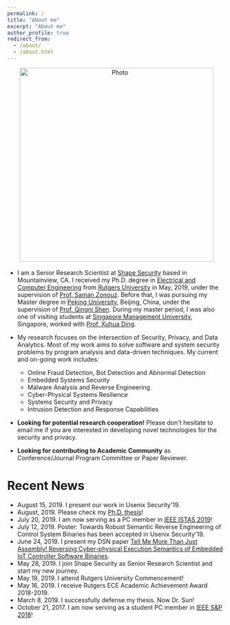 ```yaml
---
permalink: /
title: "About me"
excerpt: "About me"
author_profile: true
redirect_from: 
  - /about/
  - /about.html
---
```


<p align="center">
  <img src="https://pfsun.github.io/files/sunpengfei.jpg?raw=true" alt="Photo" style="width: 450px;"/> 
</p>

* I am a Senior Research Scientist at [Shape Security](https://www.shapesecurity.com/) based in Mountainview, CA. I received my Ph.D. degree in [Electrical and Computer Engineering](https://www.ece.rutgers.edu/) from [Rutgers University](https://www.rutgers.edu/) in May, 2019, under the supervision of [Prof. Saman Zonouz](https://sites.google.com/site/samanzonouz4n6/saman-zonouz). Before that, I was pursuing my Master degree in [Peking University](http://english.pku.edu.cn/), Beijing, China, under the supervision of [Prof. Qingni Shen](http://www.ss.pku.edu.cn/index.php/shenqingni). During my master period, I was also one of visiting students at [Singapore Management University](https://www.smu.edu.sg/), Singapore, worked with [Prof. Xuhua Ding](http://www.mysmu.edu/faculty/xhding/).

* My research focuses on the intersection of Security, Privacy, and Data Analytics. Most of my work aims to solve software and system security problems by program analysis and data-driven techniques. My current and on-going work includes:
  * Online Fraud Detection, Bot Detection and Abnormal Detection
  * Embedded Systems Security
  * Malware Analysis and Reverse Engineering
  * Cyber-Physical Systems Resilience
  * Systems Security and Privacy
  * Intrusion Detection and Response Capabilities


* <b>Looking for potential research cooperation!</b> Please don't hesitate to email me if you are interested in developing novel technologies for the security and privacy.

* <b>Looking for contributing to Academic Community</b> as Conference/Journal Program Committee or Paper Reviewer.



# Recent News
* August 15, 2019. I present our work in Usenix Security'19.
* August, 2019. Please check my [Ph.D. thesis](https://doi.org/doi:10.7282/t3-zy08-nn55)!
* July 20, 2019. I am now serving as a PC member in [IEEE ISTAS 2019](https://attend.ieee.org/istas-2019/)!
* July 12, 2019. Poster: Towards Robust Semantic Reverse Engineering of Control System Binaries has been accepted in Usenix Security'19.
* June 24, 2019. I present my DSN paper [Tell Me More Than Just Assembly! Reversing Cyber-physical Execution Semantics of Embedded IoT Controller Software Binaries](http://2019.dsn.org/cprogmain.html).
* May 28, 2019. I join Shape Security as Senior Research Scientist and start my new journey.
* May 19, 2019. I attend Rutgers University Commencement! 
* May 16, 2019. I receive Rutgers ECE Academic Achievement Award 2018-2019.
* March 8, 2019. I successfully defense my thesis. Now Dr. Sun!
* October 21, 2017. I am now serving as a student PC member in [IEEE S&P 2018](https://www.ieee-security.org/TC/SP2018/)!

